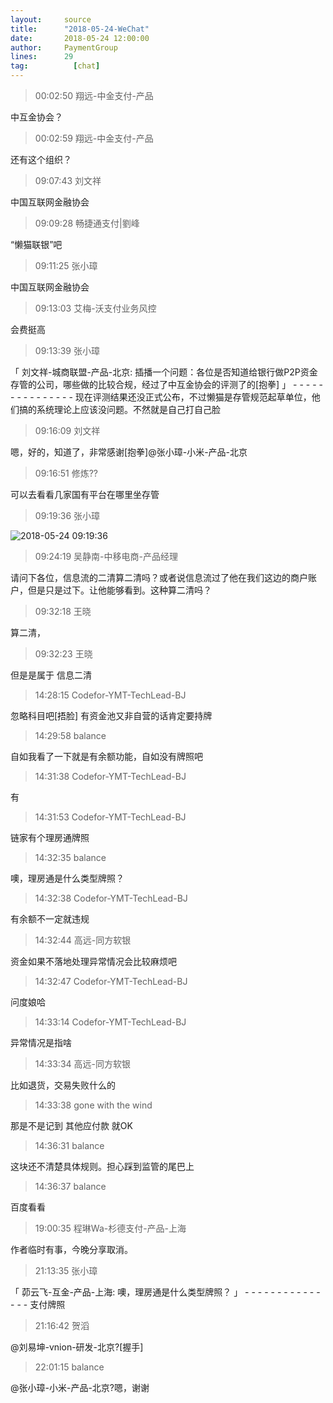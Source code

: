 ```yaml
---
layout:     source 
title:      "2018-05-24-WeChat"
date:       2018-05-24 12:00:00
author:     PaymentGroup
lines:      29 
tag:		  [chat]
---
```

> 00:02:50  翔远-中金支付-产品  
   
中互金协会？  
   
> 00:02:59  翔远-中金支付-产品  
   
还有这个组织？  
   
> 09:07:43  刘文祥  
   
中国互联网金融协会  
   
> 09:09:28  畅捷通支付|劉峰  
   
“懒猫联银”吧  
   
> 09:11:25  张小璋  
   
中国互联网金融协会  
   
> 09:13:03  艾梅-沃支付业务风控  
   
会费挺高  
   
> 09:13:39  张小璋  
   
「 刘文祥-城商联盟-产品-北京: 插播一个问题：各位是否知道给银行做P2P资金存管的公司，哪些做的比较合规，经过了中互金协会的评测了的[抱拳] 」 - - - - - - - - - - - - - - - 现在评测结果还没正式公布，不过懒猫是存管规范起草单位，他们搞的系统理论上应该没问题。不然就是自己打自己脸  
   
> 09:16:09  刘文祥  
   
嗯，好的，知道了，非常感谢[抱拳]@张小璋-小米-产品-北京   
   
> 09:16:51  修炼??  
   
可以去看看几家国有平台在哪里坐存管  
   
> 09:19:36  张小璋  
   
![2018-05-24 09:19:36](http://static.cocolian.cn/img/201805/20180524_091936.png) 
   
> 09:24:19  吴静南-中移电商-产品经理  
   
请问下各位，信息流的二清算二清吗？或者说信息流过了他在我们这边的商户账户，但是只是过下。让他能够看到。这种算二清吗？  
   
> 09:32:18  王晓  
   
算二清，  
   
> 09:32:23  王晓  
   
但是是属于 信息二清  
   
> 14:28:15  Codefor-YMT-TechLead-BJ  
   
忽略科目吧[捂脸]  有资金池又非自营的话肯定要持牌  
   
> 14:29:58  balance  
   
自如我看了一下就是有余额功能，自如没有牌照吧  
   
> 14:31:38  Codefor-YMT-TechLead-BJ  
   
有  
   
> 14:31:53  Codefor-YMT-TechLead-BJ  
   
链家有个理房通牌照  
   
> 14:32:35  balance  
   
噢，理房通是什么类型牌照？  
   
> 14:32:38  Codefor-YMT-TechLead-BJ  
   
有余额不一定就违规  
   
> 14:32:44  高远-同方软银  
   
资金如果不落地处理异常情况会比较麻烦吧  
   
> 14:32:47  Codefor-YMT-TechLead-BJ  
   
问度娘哈  
   
> 14:33:14  Codefor-YMT-TechLead-BJ  
   
异常情况是指啥  
   
> 14:33:34  高远-同方软银  
   
比如退货，交易失败什么的  
   
> 14:33:38  gone with the wind  
   
那是不是记到 其他应付款 就OK  
   
> 14:36:31  balance  
   
这块还不清楚具体规则。担心踩到监管的尾巴上  
   
> 14:36:37  balance  
   
百度看看  
   
> 19:00:35  程琳Wa-杉德支付-产品-上海  
   
作者临时有事，今晚分享取消。  
   
> 21:13:35  张小璋  
   
「 茆云飞-互金-产品-上海: 噢，理房通是什么类型牌照？ 」 - - - - - - - - - - - - - - - 支付牌照  
   
> 21:16:42  贺滔  
   
@刘易坤-vnion-研发-北京?[握手]  
   
> 22:01:15  balance  
   
@张小璋-小米-产品-北京?嗯，谢谢  
   
